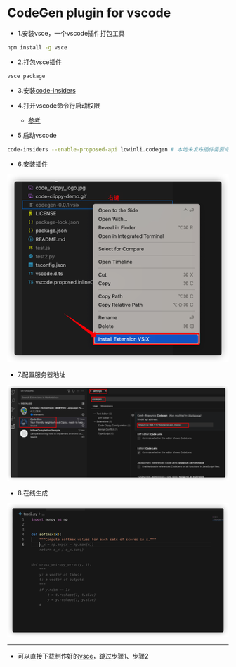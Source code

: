 # CodeGen plugin for vscode

+ 1.安装vsce，一个vscode插件打包工具
```bash
npm install -g vsce
```
+ 2.打包vsce插件
```bash
vsce package
```

+ 3.安装[code-insiders](https://code.visualstudio.com/insiders/)

+ 4.打开vscode命令行启动权限
    + [参考](https://blog.csdn.net/flitrue/article/details/90906578)

+ 5.启动vscode
```bash
code-insiders --enable-proposed-api lowinli.codegen # 本地未发布插件需要命令行授权
```

+ 6.安装插件

![](pic/%E5%AE%89%E8%A3%85vsix.png)

+ 7.配置服务器地址

![](pic/%E9%85%8D%E7%BD%AE%E6%9C%8D%E5%8A%A1%E5%99%A8.png)

+ 8.在线生成

![](pic/效果.png)

---
+ 可以直接下载制作好的[vsce](https://github.com/LowinLi/code-clippy-vscode/releases/tag/v0.0.1)，跳过步骤1、步骤2